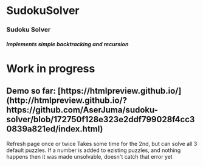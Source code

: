 # SudokuSolver

<h3> Sudoku Solver </h3>
<h5> Implements simple backtracking and recursion </h5>
<h1> Work in progress </h1>

<h2> Demo so far: [https://htmlpreview.github.io/](http://htmlpreview.github.io/?https://github.com/AserJuma/sudoku-solver/blob/172750f128e323e2ddf799028f4cc30839a821ed/index.html) </h2>
Refresh page once or twice
Takes some time for the 2nd, but can solve all 3 default puzzles.
If a number is added to ezisting puzzles, and nothing happens then it was made unsolvable, doesn't catch that error yet
